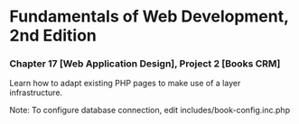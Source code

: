 # Fundamentals of Web Development, 2nd Edition
### Chapter 17 [Web Application Design], Project 2 [Books CRM]

Learn how to adapt existing PHP pages to make use of a layer infrastructure.

Note: To configure database connection, edit includes/book-config.inc.php

  
